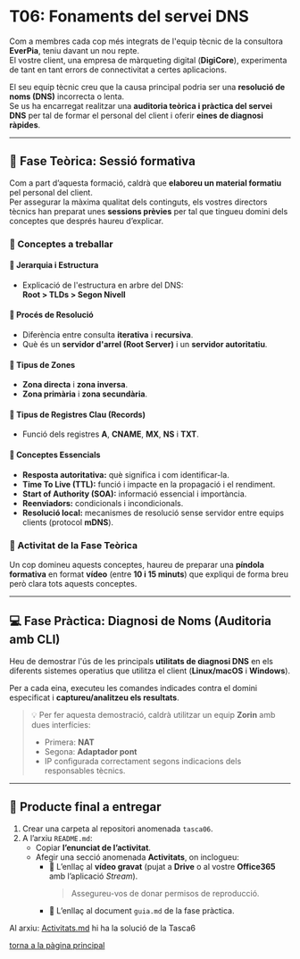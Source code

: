 # T06: Fonaments del servei DNS

Com a membres cada cop més integrats de l'equip tècnic de la consultora **EverPia**, teniu davant un nou repte.  
El vostre client, una empresa de màrqueting digital (**DigiCore**), experimenta de tant en tant errors de connectivitat a certes aplicacions.  

El seu equip tècnic creu que la causa principal podria ser una **resolució de noms (DNS)** incorrecta o lenta.  
Se us ha encarregat realitzar una **auditoria teòrica i pràctica del servei DNS** per tal de formar el personal del client i oferir **eines de diagnosi ràpides**.

---

## 🧠 Fase Teòrica: Sessió formativa

Com a part d’aquesta formació, caldrà que **elaboreu un material formatiu** pel personal del client.  
Per assegurar la màxima qualitat dels continguts, els vostres directors tècnics han preparat unes **sessions prèvies** per tal que tingueu domini dels conceptes que després haureu d’explicar.

### 📘 Conceptes a treballar

#### 🔹 Jerarquia i Estructura
- Explicació de l'estructura en arbre del DNS:  
  **Root > TLDs > Segon Nivell**

#### 🔹 Procés de Resolució
- Diferència entre consulta **iterativa** i **recursiva**.  
- Què és un **servidor d'arrel (Root Server)** i un **servidor autoritatiu**.

#### 🔹 Tipus de Zones
- **Zona directa** i **zona inversa**.  
- **Zona primària** i **zona secundària**.

#### 🔹 Tipus de Registres Clau (Records)
- Funció dels registres **A**, **CNAME**, **MX**, **NS** i **TXT**.

#### 🔹 Conceptes Essencials
- **Resposta autoritativa:** què significa i com identificar-la.  
- **Time To Live (TTL):** funció i impacte en la propagació i el rendiment.  
- **Start of Authority (SOA):** informació essencial i importància.  
- **Reenviadors:** condicionals i incondicionals.  
- **Resolució local:** mecanismes de resolució sense servidor entre equips clients (protocol **mDNS**).

### 🎥 Activitat de la Fase Teòrica
Un cop domineu aquests conceptes, haureu de preparar una **píndola formativa** en format **vídeo** (entre **10 i 15 minuts**) que expliqui de forma breu però clara tots aquests conceptes.

---

## 💻 Fase Pràctica: Diagnosi de Noms (Auditoria amb CLI)

Heu de demostrar l'ús de les principals **utilitats de diagnosi DNS** en els diferents sistemes operatius que utilitza el client (**Linux/macOS** i **Windows**).

Per a cada eina, executeu les comandes indicades contra el domini especificat i **captureu/analitzeu els resultats**.

> 💡 Per fer aquesta demostració, caldrà utilitzar un equip **Zorin** amb dues interfícies:
> - Primera: **NAT**  
> - Segona: **Adaptador pont**  
> - IP configurada correctament segons indicacions dels responsables tècnics.

---

## 🧩 Producte final a entregar

1. Crear una carpeta al repositori anomenada `tasca06`.  
2. A l’arxiu `README.md`:
   - Copiar **l’enunciat de l’activitat**.  
   - Afegir una secció anomenada **Activitats**, on inclogueu:
     - 🔗 L’enllaç al **vídeo gravat** (pujat a **Drive** o al vostre **Office365** amb l’aplicació *Stream*).  
       > Assegureu-vos de donar permisos de reproducció.  
     - 📄 L’enllaç al document `guia.md` de la fase pràctica.


Al arxiu: [Activitats.md](Activitats.md) hi ha la solució de la Tasca6

[torna a la pàgina principal](../README.md)
